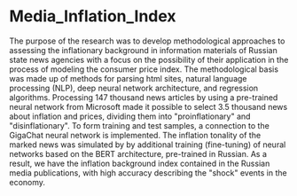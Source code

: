 # Media_Inflation_Index
The purpose of the research was to develop methodological approaches to assessing the inflationary background in information materials of Russian state news agencies with a focus on the possibility of their application in the process of modeling the consumer price index. The methodological basis was made up of methods for parsing html sites, natural language processing (NLP), deep neural network architecture, and regression algorithms. Processing 147 thousand news articles by using a pre-trained neural network from Microsoft made it possible to select 3.5 thousand news about inflation and prices, dividing them into "proinflationary" and "disinflationary". To form training and test samples, a connection to the GigaChat neural network is implemented. The inflation tonality of the marked news was simulated by by additional training (fine-tuning) of neural networks based on the BERT architecture, pre-trained in Russian. As a result, we have the inflation background index contained in the Russian media publications, with high accuracy describing the "shock" events in the economy.
